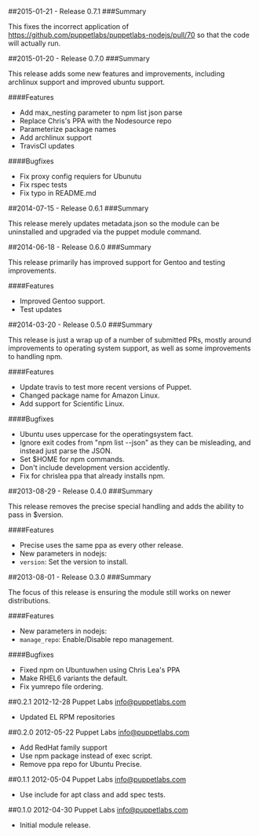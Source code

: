 ##2015-01-21 - Release 0.7.1
###Summary

This fixes the incorrect application of https://github.com/puppetlabs/puppetlabs-nodejs/pull/70 so that the code will actually run.

##2015-01-20 - Release 0.7.0
###Summary

This release adds some new features and improvements, including archlinux support and improved ubuntu support.

####Features
- Add max_nesting parameter to npm list json parse
- Replace Chris's PPA with the Nodesource repo
- Parameterize package names
- Add archlinux support
- TravisCI updates

####Bugfixes
- Fix proxy config requiers for Ubunutu
- Fix rspec tests
- Fix typo in README.md

##2014-07-15 - Release 0.6.1
###Summary

This release merely updates metadata.json so the module can be uninstalled and
upgraded via the puppet module command.

##2014-06-18 - Release 0.6.0
###Summary

This release primarily has improved support for Gentoo and testing
improvements.

####Features
- Improved Gentoo support.
- Test updates

##2014-03-20 - Release 0.5.0
###Summary

This release is just a wrap up of a number of submitted PRs, mostly around
improvements to operating system support, as well as some improvements to
handling npm.

####Features
- Update travis to test more recent versions of Puppet.
- Changed package name for Amazon Linux.
- Add support for Scientific Linux.

####Bugfixes
- Ubuntu uses uppercase for the operatingsystem fact.
- Ignore exit codes from "npm list --json" as they can be misleading, and instead just parse the JSON.
- Set $HOME for npm commands.
- Don't include development version accidently.
- Fix for chrislea ppa that already installs npm.

##2013-08-29 - Release 0.4.0
###Summary

This release removes the precise special handling
and adds the ability to pass in $version.

####Features
 - Precise uses the same ppa as every other release.
 - New parameters in nodejs:
  - `version`: Set the version to install.

##2013-08-01 - Release 0.3.0
###Summary

The focus of this release is ensuring the module
still works on newer distributions.

####Features
- New parameters in nodejs:
 - `manage_repo`: Enable/Disable repo management.

####Bugfixes
- Fixed npm on Ubuntuwhen using Chris Lea's PPA
- Make RHEL6 variants the default.
- Fix yumrepo file ordering.

##0.2.1 2012-12-28 Puppet Labs <info@puppetlabs.com>
* Updated EL RPM repositories

##0.2.0 2012-05-22 Puppet Labs <info@puppetlabs.com>
* Add RedHat family support
* Use npm package instead of exec script.
* Remove ppa repo for Ubuntu Precise.

##0.1.1 2012-05-04 Puppet Labs <info@puppetlabs.com>
* Use include for apt class and add spec tests.

##0.1.0 2012-04-30 Puppet Labs <info@puppetlabs.com>
* Initial module release.
